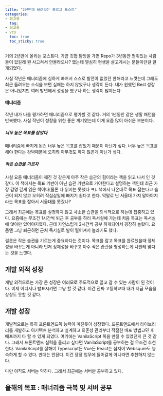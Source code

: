 ```yaml
---
title: "2년만에 올려보는 블로그 포스트"
categories:
- 회고록
  tag:
- 회고록
- vcs
  toc: true
  toc_sticky: true
---
```

거의 2년만에 올리는 포스트다. 가끔 깃헙 탐방을 가면 Repo가 3년동안 멈춰있는 사람들이 있길레 뭔 사고쳐서 안올라오나? 했는데 열심히 현생을 살고계시는 분들이란걸 알게되었다.

사실 작년은 매너리즘에 심하게 빠져서 스스로 발전이 없었던 한해라고 느꼇는데 그래도 최근 들려오는 소식을 보면 실패는 하지 않았구나 생각이 든다. 내가 원했던 Best 성장은 아니었지만 여러 방면에서 성장을 했구나 하는 생각이 많이든다

#### 매너리즘

작년 내가 나를 평가하면 매너리즘으로 평가할 것 같다. 거의 1년동안 같은 생활 패턴을 반복했다. 사실 작년이 성장을 위한 좋은 계기였는데 이게 요즘 많이 아쉬운 부분이다.

##### 너무 높은 목표를 잡았다.

매너리즘에 빠지게 된건 너무 높은 목표를 잡았기 때문이 아닌가 싶다. 너무 높은 목표를 해야 한다는 강박때문에 오히려 아무것도 하지 않은게 아닌가 싶다.

##### 작은 습관을 기르자

사실 요즘 매너리즘이 깨진 것 같은게 아주 작은 습관의 힘이라는 책을 읽고 나서 인 것 같다. 이 책에서는 목표 기반이 아닌 습관 기반으로 가야한다고 설명하는 책인데 최근 가장 감명 깊게 읽은 책이다(물론 다 읽지는 못했다 ㅋ). 책에서 나온대로 목표 잡는다고 습관이 되지 않고 오히려 작심삼일에 빠지기 쉽다고 한다. 막말로 난 서울대 가지 말아야지 라는 목표를 잡아서 서울대를 못갔나?

그래서 최근에는 목표를 설정하지 않고 사소한 습관을 의식적으로 하는데 집중하고 있다. 요즘에는 무조건 1시간씩 퇴근 후 공부를 하러 독서실에 가는데 처음 목표는 독서실에 앉아만 있어야지였다. 근데 자연스럽게 2시간씩 공부 하게되어서 굉장히 놀랐다. 요즘엔 그냥 퇴근하면 근처 독서실로 발이 떨어져서 놀라기도 했다.

결론은 작은 습관을 기르는게 중요하다는 것이다. 목표를 잡고 목표를 완료했을때 정체성을 바꾸는게 아니라 먼저 정체성을 바꾸고 아주 작은 습관을 형성하는게 나한테 맞다는 것을 느꼇다.

## 개발 외적 성장

개발 외적으로는 가장  큰 성장은 여러모로 주도적으로 끌고 갈 수 있는 사람이 된 것이다. 이제 어디서나 발표시키면 그냥 할 것 같다. 이건 진짜 고등학교때 내가 지금 모습을 상상도 못할 것 같다.

## 개발 성장

개발적으로는 특히 프론트엔드쪽 능력이 미친듯이 성장했다. 프론트엔드에서 라이브러리를 개발하고 아키텍쳐 분석하고 설계하고 의존성 관리부터 적절한 배포 방법고민 후 배포까지 다 할 수 있게 되었다. 여기에는 VanilaScript 쪽을 만질 수 있었던게 큰 것 같다. 그래서 프론트엔드 실력을 올리고 싶다면 VanilaScript를 공부하는 걸 무조건 추천한다. VanilaScirpt를 잘해야 Typescript든 Vue든 React는 심지어 Websqure도 능숙하게 할 수 있다. 반대는 안된다. 이건 당장 업무에 들어갈게 아니라면 추천하지 않는다.

다만 아직도 서버는 약하다. 그래서 최근에는 서버만 공부하고 있다.

## 올해의 목표 : 매너리즘 극복 및 서버 공부

####